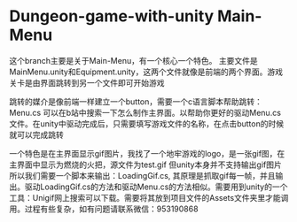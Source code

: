 # Dungeon-game-with-unity Main-Menu
这个branch主要是关于Main-Menu，有一个核心一个特色。
主要文件是MainMenu.unity和Equipment.unity，这两个文件就像是前端的两个界面。游戏关卡是由界面跳转到另一个文件即可开始游戏
  
跳转的媒介是像前端一样建立一个button，需要一个c语言脚本帮助跳转：Menu.cs 可以在b站中搜索一下怎么制作主界面。以帮助你更好的驱动Menu.cs文件。在unity中驱动完成后，只需要填写游戏文件的名称，在点击button的时候就可以完成跳转

一个特色是在主界面显示gif图片，我找了一个地牢游戏的logo，是一张gif图，在主界面中显示为燃烧的火把，源文件为test.gif
但unity本身并不支持输出gif图片所以我们需要一个脚本来输出：LoadingGif.cs, 其原理是抓取gif每一帧，并且输出。驱动LoadingGif.cs的方法和驱动Menu.cs的方法相似。需要用到unity的一个工具：Unigif网上搜索可以下载。需要将其放到项目文件的Assets文件夹里才能调用。过程有些复杂，如有问题请联系微信：953190868
